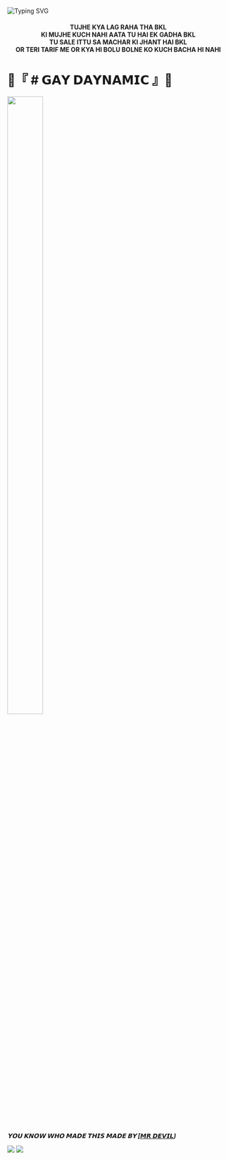 ![Typing SVG](https://readme-typing-svg.herokuapp.com?font=Fira+Code&weight=600&size=31&duration=4500&pause=1000&color=RED&multiline=true&width=453&height=100&lines=DAYNAMIC+IS+A+GAY)

<h4 align="center">TUJHE KYA LAG RAHA THA BKL <br> KI MUJHE KUCH NAHI AATA TU HAI EK GADHA BKL  <br> TU SALE ITTU SA MACHAR KI JHANT HAI BKL <br> OR TERI TARIF ME OR KYA HI BOLU BOLNE KO KUCH BACHA HI NAHI</h4>

# 🤡『 # 𝗚𝗔𝗬 𝗗𝗔𝗬𝗡𝗔𝗠𝗜𝗖 』🤡
<p align="centre"><img  width="40%" height="60%" img src="https://telegra.ph/file/97f8c15faa85362af1949.jpg" /></p>



_**𝗬𝗢𝗨 𝗞𝗡𝗢𝗪 𝗪𝗛𝗢 𝗠𝗔𝗗𝗘 𝗧𝗛𝗜𝗦 𝗠𝗔𝗗𝗘 𝗕𝗬 [[𝙈𝙍 𝘿𝙀𝙑𝙄𝙇](http://t.me/mrdevil12))**_




<img src="https://user-images.githubusercontent.com/73097560/115834477-dbab4500-a447-11eb-908a-139a6edaec5c.gif"> 
 <img src="https://readme-typing-svg.herokuapp.com?color=255,255,255&width=420&lines=🤡DAYNAMIC+TU+GAY+HAI🤡">
